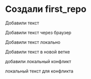 # Создали  first_repo

Добавили текст 

Добавили текст через браузер

Добавили текст локально

Добавили текст в новой ветке

добавили локальный конфликт

локальный текст для конфликта

